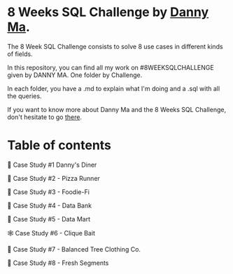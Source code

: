 # 8 Weeks SQL Challenge by [Danny Ma](https://www.linkedin.com/in/datawithdanny/).

The 8 Week SQL Challenge consists to solve 8 use cases in different kinds of fields.   

In this repository, you can find all my work on #8WEEKSQLCHALLENGE given by DANNY MA. One folder by Challenge. 

In each folder, you have a .md to explain what I'm doing and a .sql with all the queries. 

If you want to know more about Danny Ma and the 8 Weeks SQL Challenge, don't hesitate to go [there](https://8weeksqlchallenge.com/getting-started/).

# Table of contents 

🍜 Case Study #1 Danny's Diner

🍕 Case Study #2 - Pizza Runner

🥫 Case Study #3 - Foodie-Fi

🏦 Case Study #4 - Data Bank

👥 Case Study #5 - Data Mart

🕸️ Case Study #6 - Clique Bait

👚 Case Study #7 - Balanced Tree Clothing Co.

🌲 Case Study #8 - Fresh Segments
